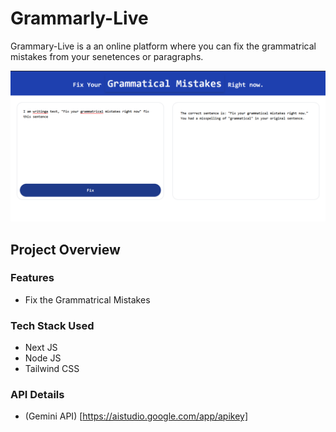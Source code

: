 # Grammarly-Live
Grammary-Live is a an online platform where you can fix the grammatrical mistakes from your senetences or paragraphs.

![plot](/image.png)

## Project Overview
### Features
- Fix the Grammatrical Mistakes

### Tech Stack Used
- Next JS
- Node JS
- Tailwind CSS

### API Details
- (Gemini API) [https://aistudio.google.com/app/apikey]
